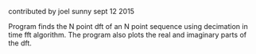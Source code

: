contributed by joel sunny
sept 12 2015

Program finds the N point dft of an N point sequence using decimation in time fft algorithm.
The program also plots the real and imaginary parts of the dft.

